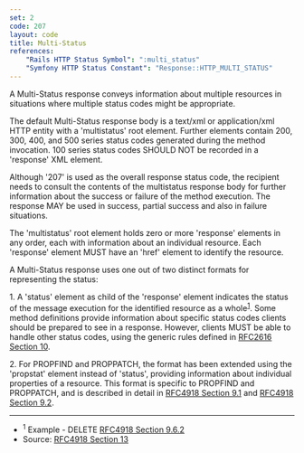 ```yaml
---
set: 2
code: 207
layout: code
title: Multi-Status
references:
    "Rails HTTP Status Symbol": ":multi_status"
    "Symfony HTTP Status Constant": "Response::HTTP_MULTI_STATUS"
---
```


A Multi-Status response conveys information about multiple resources in
situations where multiple status codes might be appropriate.

The default Multi-Status response body is a text/xml or application/xml
HTTP entity with a 'multistatus' root element. Further elements contain
200, 300, 400, and 500 series status codes generated during the method
invocation. 100 series status codes SHOULD NOT be recorded in a
'response' XML element.

Although '207' is used as the overall response status code, the
recipient needs to consult the contents of the multistatus response body
for further information about the success or failure of the method
execution. The response MAY be used in success, partial success and also
in failure situations.

The 'multistatus' root element holds zero or more 'response' elements in
any order, each with information about an individual resource. Each
'response' element MUST have an 'href' element to identify the resource.

A Multi-Status response uses one out of two distinct formats for
representing the status:

1\. A 'status' element as child of the 'response' element indicates the
status of the message execution for the identified resource as a
whole<sup>[1](#ref-1)</sup>. Some method definitions provide information
about specific status codes clients should be prepared to see in a
response. However, clients MUST be able to handle other status codes,
using the generic rules defined in [RFC2616 Section 10][3].

2\. For PROPFIND and PROPPATCH, the format has been extended using the
'propstat' element instead of 'status', providing information about
individual properties of a resource. This format is specific to PROPFIND
and PROPPATCH, and is described in detail in [RFC4918 Section 9.1][4]
and [RFC4918 Section 9.2][5].

---

* <span id="ref-1"><sup>1</sup> Example - DELETE [RFC4918 Section 9.6.2][2]</span>
* Source: [RFC4918 Section 13][1]

[1]: <{{site.rfcUrl}}/rfc4918#section-13>
[2]: <{{site.rfcUrl}}/rfc4918#section-9.6.2>
[3]: <{{site.rfcUrl}}/rfc2616#section-10>
[4]: <{{site.rfcUrl}}/rfc4918#section-9.1>
[5]: <{{site.rfcUrl}}/rfc4918#section-9.2>
